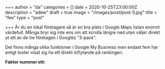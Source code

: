 +++
author = "da"
categories = []
date = 2020-10-25T23:00:00Z
description = "adew"
draft = true
image = "/images/post/post-5.jpg"
title = "fee"
type = "post"

+++
Är du en lokal företagare så är en bra plats i Google Maps listan enormt värdefull. Många bryr sig inte ens om att scrolla längre ned utan väljer direkt ut ett av de tre företagen i Googles ”3-pack”.

Det finns många olika funktioner i Google My Business men endast fem har enligt tester visat sig ha ett direkt inflytande på rankingen.

**Faktor nummer ett:**